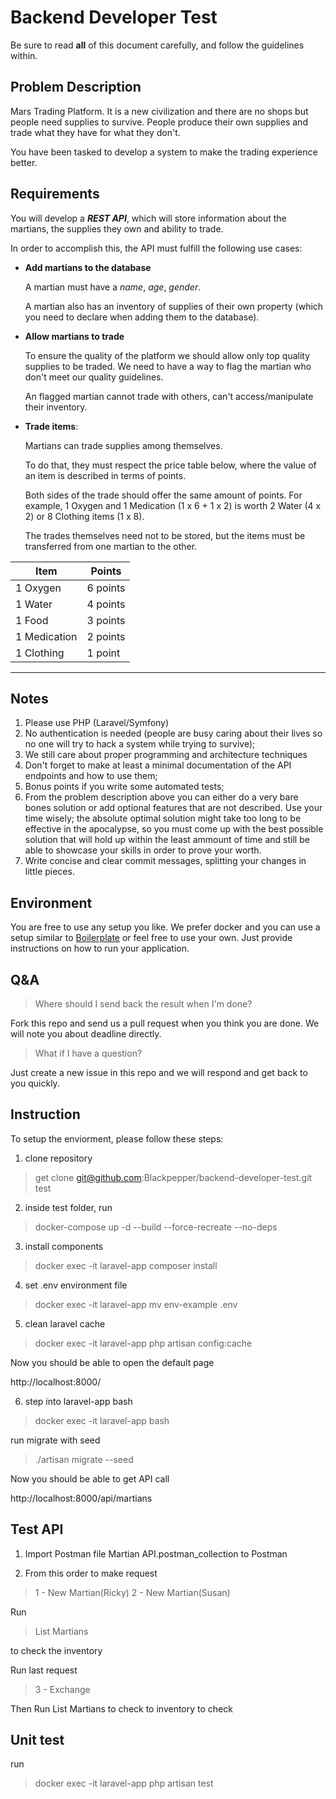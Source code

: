 # Backend Developer Test

Be sure to read **all** of this document carefully, and follow the guidelines within.


## Problem Description

Mars Trading Platform. It is a new civilization and there are no shops but people need supplies to survive. People produce their own supplies and trade what they have for what they don't. 

You have been tasked to develop a system to make the trading experience better.


## Requirements

You will develop a ***REST API***, which will store information about the martians, the supplies they own and ability to trade.

In order to accomplish this, the API must fulfill the following use cases:

- **Add martians to the database**

  A martian must have a *name*, *age*, *gender*.

  A martian also has an inventory of supplies of their own property (which you need to declare when adding them to the database).
  
- **Allow martians to trade**

  To ensure the quality of the platform we should allow only top quality supplies to be traded. We need to have a way to flag the martian who don't meet our quality guidelines.

  An flagged martian cannot trade with others, can't access/manipulate their inventory.

- **Trade items**:

  Martians can trade supplies among themselves.

  To do that, they must respect the price table below, where the value of an item is described in terms of points.

  Both sides of the trade should offer the same amount of points. For example, 1 Oxygen and 1 Medication (1 x 6 + 1 x 2) is worth 2 Water (4 x 2) or 8 Clothing items (1 x 8).

  The trades themselves need not to be stored, but the items must be transferred from one martian to the other.

| Item         | Points   |
|--------------|----------|
| 1 Oxygen     | 6 points |
| 1 Water      | 4 points |
| 1 Food       | 3 points |
| 1 Medication | 2 points |
| 1 Clothing   | 1 point  |

---------------------------------------


## Notes

1. Please use PHP (Laravel/Symfony)
2. No authentication is needed (people are busy caring about their lives so no one will try to hack a system while trying to survive);
3. We still care about proper programming and architecture techniques
4. Don't forget to make at least a minimal documentation of the API endpoints and how to use them;
5. Bonus points if you write some automated tests;
6. From the problem description above you can either do a very bare bones solution or add optional features that are not described. Use your time wisely; the absolute optimal solution might take too long to be effective in the apocalypse, so you must come up with the best possible solution that will hold up within the least ammount of time and still be able to showcase your skills in order to prove your worth.
7. Write concise and clear commit messages, splitting your changes in little pieces.


## Environment

You are free to use any setup you like. We prefer docker and you can use a setup similar to [Boilerplate](https://github.com/nanoninja/docker-nginx-php-mysql) or feel free to use your own. Just provide instructions on how to run your application.


## Q&A

> Where should I send back the result when I'm done?

Fork this repo and send us a pull request when you think you are done. We will note you about deadline directly.

> What if I have a question?

Just create a new issue in this repo and we will respond and get back to you quickly.

## Instruction

To setup the enviorment, please follow these steps:

1. clone repository

>get clone git@github.com:Blackpepper/backend-developer-test.git test

2. inside test folder, run

>docker-compose up -d --build --force-recreate --no-deps

3. install components

>docker exec -it laravel-app composer install

4. set .env environment file

>docker exec -it laravel-app mv env-example .env

5. clean laravel cache

>docker exec -it laravel-app php artisan config:cache

Now you should be able to open the default page

http://localhost:8000/

6. step into laravel-app bash

>docker exec -it laravel-app bash

run migrate with seed

>./artisan migrate --seed

Now you should be able to get API call

http://localhost:8000/api/martians

## Test API

1. Import Postman file Martian API.postman_collection to Postman

2. From this order to make request  

> 1 - New Martian(Ricky)
> 2 - New Martian(Susan)

Run 

>List Martians

to check the inventory

Run last request
>3 - Exchange

Then Run List Martians to check to inventory to check

## Unit test

run 

> docker exec -it laravel-app php artisan test
> 
> 

